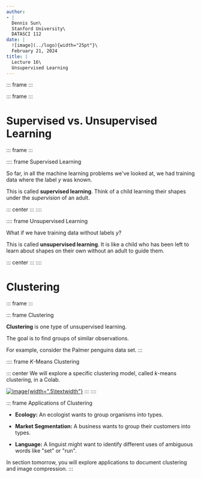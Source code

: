 ```yaml
---
author:
- |
  Dennis Sun\
  Stanford University\
  DATASCI 112
date: |
  ![image](../logo){width="25pt"}\
  February 21, 2024
title: |
  Lecture 16\
  Unsupervised Learning
---
```


::: frame
:::

::: frame
:::

# Supervised vs. Unsupervised Learning

::: frame
:::

:::: frame
Supervised Learning

So far, in all the machine learning problems we've looked at, we had
training data where the label $y$ was known.

This is called **supervised learning**. Think of a child learning their
shapes under the *supervision* of an adult.

::: center
:::
::::

:::: frame
Unsupervised Learning

What if we have training data without labels $y$?

This is called **unsupervised learning**. It is like a child who has
been left to learn about shapes on their own without an adult to guide
them.

::: center
:::
::::

# Clustering

::: frame
:::

::: frame
Clustering

**Clustering** is one type of unsupervised learning.

The goal is to find groups of similar observations.

For example, consider the Palmer penguins data set.
:::

:::: frame
$K$-Means Clustering

::: center
We will explore a specific clustering model, called $k$-means
clustering, in a Colab.

[![image](../colab){width=".5\\textwidth"}](https://colab.research.google.com/drive/1FBklVXovCJZeP2spIqOVwzyVYFBn3Rf2?usp=sharing)
:::
::::

::: frame
Applications of Clustering

-   **Ecology:** An ecologist wants to group organisms into types.

-   **Market Segmentation:** A business wants to group their customers
    into types.

-   **Language:** A linguist might want to identify different uses of
    ambiguous words like "set" or "run".

In section tomorrow, you will explore applications to document
clustering and image compression.
:::
